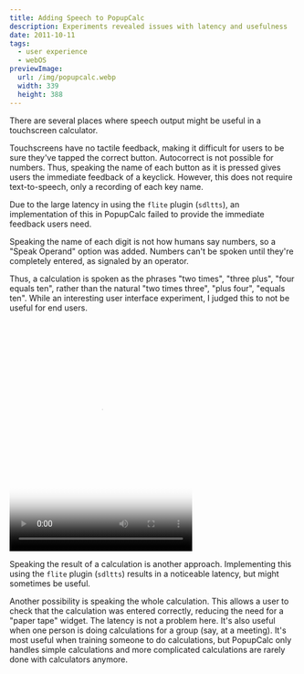 ```yaml
---
title: Adding Speech to PopupCalc
description: Experiments revealed issues with latency and usefulness
date: 2011-10-11
tags:
  - user experience
  - webOS
previewImage:
  url: /img/popupcalc.webp
  width: 339
  height: 388
---
```


There are several places where speech output might be useful in a touchscreen calculator.

Touchscreens have no tactile feedback, making it difficult for users to be sure they've tapped the correct button. Autocorrect is not possible for numbers. Thus, speaking the name of each button as it is pressed gives users the immediate feedback of a keyclick. However, this does not require text-to-speech, only a recording of each key name.

Due to the large latency in using the `flite` plugin (`sdltts`), an implementation of this in PopupCalc failed to provide the immediate feedback users need.

Speaking the name of each digit is not how humans say numbers, so a "Speak Operand" option was added. Numbers can't be spoken until they're completely entered, as signaled by an operator.

Thus, a calculation is spoken as the phrases
"two times", "three plus", "four equals ten", rather than the natural "two times three", "plus four", "equals ten". While an interesting user interface experiment, I judged this to not be useful for end users.

<div class="center-horizontal">
	<video controls width="320" height="404" src="/no-multiviews/PopupCalc-speech-3.mp4" poster="/img/popupcalc.webp" playsinline preload="metadata">
			Download the <a href="/no-multiviews/PopupCalc-speech-3.mp4">PopupCalc with speech</a> MP4 video.
	</video>
</div>

Speaking the result of a calculation is another approach.
Implementing this using the `flite` plugin (`sdltts`) results in a noticeable latency, but might sometimes be useful.

Another possibility is speaking the whole calculation.
This allows a user to check that the calculation was entered correctly, reducing the need for a "paper tape" widget. The latency is not a problem here.
It's also useful when one person is doing calculations for a group (say, at a meeting).
It's most useful when training someone to do calculations, but PopupCalc only handles simple calculations and more complicated calculations are rarely done with calculators anymore.
